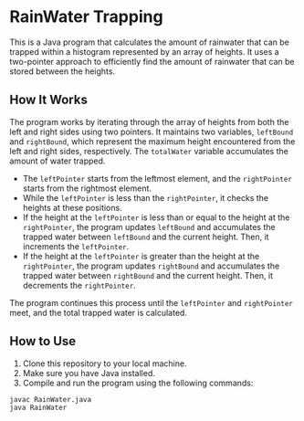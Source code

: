# RainWater Trapping

This is a Java program that calculates the amount of rainwater that can be trapped within a histogram represented by an array of heights. It uses a two-pointer approach to efficiently find the amount of rainwater that can be stored between the heights.

## How It Works

The program works by iterating through the array of heights from both the left and right sides using two pointers. It maintains two variables, `leftBound` and `rightBound`, which represent the maximum height encountered from the left and right sides, respectively. The `totalWater` variable accumulates the amount of water trapped.

- The `leftPointer` starts from the leftmost element, and the `rightPointer` starts from the rightmost element.
- While the `leftPointer` is less than the `rightPointer`, it checks the heights at these positions.
- If the height at the `leftPointer` is less than or equal to the height at the `rightPointer`, the program updates `leftBound` and accumulates the trapped water between `leftBound` and the current height. Then, it increments the `leftPointer`.
- If the height at the `leftPointer` is greater than the height at the `rightPointer`, the program updates `rightBound` and accumulates the trapped water between `rightBound` and the current height. Then, it decrements the `rightPointer`.

The program continues this process until the `leftPointer` and `rightPointer` meet, and the total trapped water is calculated.

## How to Use

1. Clone this repository to your local machine.
2. Make sure you have Java installed.
3. Compile and run the program using the following commands:

```bash
javac RainWater.java
java RainWater

